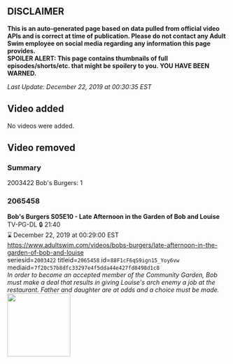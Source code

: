 ## DISCLAIMER
**This is an auto-generated page based on data pulled from official video APIs and is correct at time of publication. Please do not contact any Adult Swim employee on social media regarding any information this page provides.**  
**SPOILER ALERT: This page contains thumbnails of full episodes/shorts/etc. that might be spoilery to you. YOU HAVE BEEN WARNED.**  

_Last Update: December 22, 2019 at 00:30:35 EST_
## Video added
No videos were added.  
## Video removed
### Summary
2003422 Bob's Burgers: 1  
### 2065458
**Bob's Burgers S05E10 - Late Afternoon in the Garden of Bob and Louise**  
TV-PG-DL 🔒 21:40  
⌛ December 22, 2019 at 00:29:00 EST  
https://www.adultswim.com/videos/bobs-burgers/late-afternoon-in-the-garden-of-bob-and-louise  
seriesid=`2003422` titleid=`2065458` id=`88F1cF6qS9ign15_Yoy6vw` mediaid=`7f20c57b8dfc33297e4f5dda44e427fd8498d1c8`  
_In order to become an accepted member of the Community Garden, Bob must make a deal that results in giving Louise's arch enemy a job at the restaurant. Father and daughter are at odds and a choice must be made._  
<a href="https://i.cdn.turner.com/adultswim/big/video/late-afternoon-in-the-garden-of-bob-and-louise/bobsburgers_419_air_cid-2MRD1.jpg"><img src="https://i.cdn.turner.com/adultswim/big/video/late-afternoon-in-the-garden-of-bob-and-louise/bobsburgers_419_air_cid-2MRD1.jpg" height="144px" /></a>
